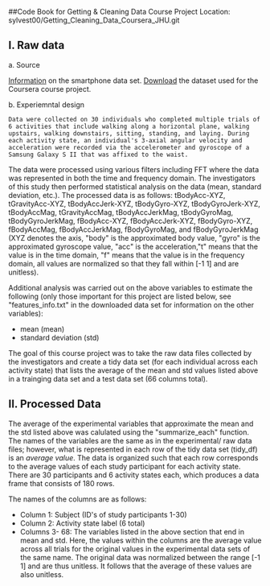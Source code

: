 ##Code Book for Getting & Cleaning Data Course Project
Location: sylvest00/Getting_Cleaning_Data_Coursera_JHU.git

I. Raw data
-----------

a. Source 

[Information](http://archive.ics.uci.edu/ml/datasets/Human+Activity+Recognition+Using+Smartphones) on the smartphone data set. [Download](https://d396qusza40orc.cloudfront.net/getdata%2Fprojectfiles%2FUCI%20HAR%20Dataset.zip) the dataset used for the Coursera course project. 
   
   
b. Experiemntal design 


    Data were collected on 30 individuals who completed multiple trials of 6 activities that include walking along a horizontal plane, walking upstairs, walking downstairs, sitting, standing, and laying. During each activity state, an individual's 3-axial angular velocity and acceleration were recorded via the accelerometer and gyroscope of a Samsung Galaxy S II that was affixed to the waist. 

The data were processed using various filters including FFT where the data was represented in both the time and frequency domain. The investigators of this study then performed statistical analysis on the data (mean, standard deviation, etc.). The processed data is as follows:
tBodyAcc-XYZ, 
tGravityAcc-XYZ, 
tBodyAccJerk-XYZ, 
tBodyGyro-XYZ, 
tBodyGyroJerk-XYZ, 
tBodyAccMag, 
tGravityAccMag, 
tBodyAccJerkMag, 
tBodyGyroMag, 
tBodyGyroJerkMag, 
fBodyAcc-XYZ, 
fBodyAccJerk-XYZ, 
fBodyGyro-XYZ, 
fBodyAccMag, 
fBodyAccJerkMag, 
fBodyGyroMag, and
fBodyGyroJerkMag 
(XYZ denotes the axis, "body" is the approximated body value, "gyro" is the approximated gyroscope value, "acc" is the acceleration,"t" means that the value is in the time domain, "f" means that the value is in the frequency domain, all values are normalized so that they fall within [-1 1] and are unitless).

Additional analysis was carried out on the above variables to estimate the following (only those important for this project are listed below, see "features_info.txt" in the downloaded data set for information on the other variables):
- mean (mean)
- standard deviation (std)

The goal of this course project was to take the raw data files collected by the investigators and create a tidy data set (for each individual across each activity state) that lists the average of the mean and std values listed above in a trainging data set and a test data set (66 columns total).


II. Processed Data
------------------
The average of the experimental variables that approximate the mean and the std listed above was calulated using the "summarize_each" function. The names of the variables are the same as in the experimental/ raw data files; however, what is represented in each row of the tidy data set (tidy_df) is an *average value*. The data is organized such that each row corresponds to the average values of each study participant for each activity state. There are 30 participants and 6 activity states each, which produces a data frame that consists of 180 rows.

The names of the columns are as follows:
- Column 1: Subject (ID's of study participants 1-30)
- Column 2: Activity state label (6 total)
- Columns 3- 68: The variables listed in the above section that end in mean and std. Here, the values within the columns are the average value across all trials for the original values in the experimental data sets of the same name. The original data was normalized between the range [-1 1] and are thus unitless. It follows that the average of these values are also unitless.